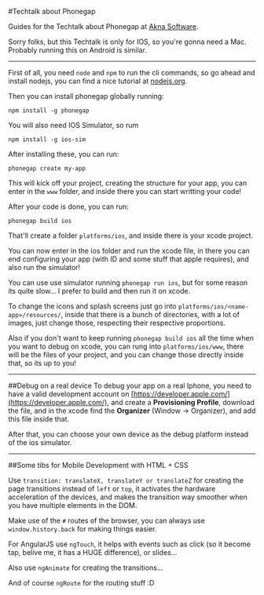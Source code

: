 #Techtalk about Phonegap

Guides for the Techtalk about Phonegap at [Akna Software](http://www.akna.com.br/).

Sorry folks, but this Techtalk is only for IOS, so you're gonna need a Mac. Probably running this on Android is similar.

---

First of all, you need `node` and `npm` to run the cli commands, so go ahead and install nodejs, you can find a nice tutorial at [nodejs.org](nodejs.org).

Then you can install phonegap globally running:

    npm install -g phonegap

You will also need IOS Simulator, so rum

    npm install -g ios-sim

After installing these, you can run:

    phonegap create my-app

This will kick off your project, creating the structure for your app, you can enter in the `www` folder, and inside there you can start writting your code!

After your code is done, you can run:

    phonegap build ios



That'll create a folder `platforms/ios`, and inside there is your xcode project.

You can now enter in the ios folder and run the xcode file, in there you can end configuring your app (with ID and some stuff that apple requires), and also run the simulator!

You can use use simulator running `phonegap run ios`, but for some reason its quite slow... I prefer to build and then run it on xcode.

To change the icons and splash screens just go into `platforms/ios/<name-app>/resources/`, inside that there is a bunch of directories, with a lot of images, just change those, respecting their respective proportions.

Also if you don't want to keep running `phonegap build ios` all the time when you want to debug on xcode, you can rung into `platforms/ios/www`, there will be the files of your project, and you can change those directly inside that, so its up to you!

---

##Debug on a real device
To debug your app on a real Iphone, you need to have a valid development account on [https://developer.apple.com/](https://developer.apple.com/), and create a **Provisioning Profile**, download the file, and in the xcode find the **Organizer** (Window -> Organizer), and add this file inside that.

After that, you can choose your own device as the debug platform instead of the ios simulator.

---

##Some tibs for Mobile Development with HTML + CSS

Use `transition: translateX, translateY or translateZ` for creating the page transitions instead of `left` or `top`, it activates the hardware acceleration of the devices, and makes the transition way smoother when you have multiple elements in the DOM.


Make use of the `#` routes of the browser, you can always use `window.history.back` for making things easier.

For AngularJS use `ngTouch`, it helps with events such as click (so it become tap, belive me, it has a HUGE difference), or slides...

Also use `ngAnimate` for creating the transitions...

And of course `ngRoute` for the routing stuff :D